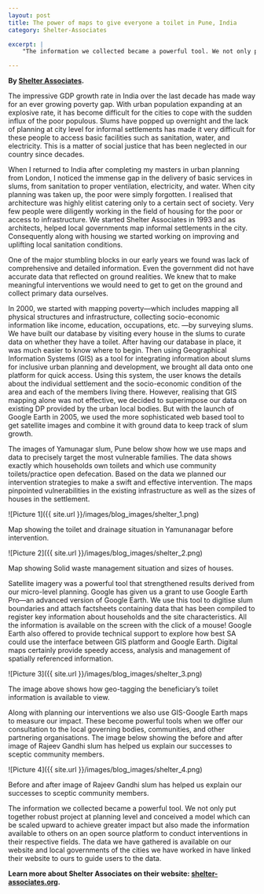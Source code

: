 ```yaml
---
layout: post
title: The power of maps to give everyone a toilet in Pune, India
category: Shelter-Associates

excerpt: |
    "The information we collected became a powerful tool. We not only put together robust project at planning level and conceived a model which can be scaled upward to achieve greater impact but also made the information available to others on an open source platform." <br/> – Pratima Joshi, founder and executive director of Shelter Associates.

---
```


**By <a href="http://shelter-associates.org/" target="_blank">Shelter Associates</a>.**

The impressive GDP growth rate in India over the last decade has made way for an ever growing poverty gap. With urban population expanding at an explosive rate, it has become difficult for the cities to cope with the sudden influx of the poor populous. Slums have popped up overnight and the lack of planning at city level for informal settlements has made it very difficult for these people to access basic facilities such as sanitation, water, and electricity. This is a matter of social justice that has been neglected in our country since decades.

When I returned to India after completing my masters in urban planning from London, I noticed the immense gap in the delivery of basic services in slums, from sanitation to proper ventilation, electricity, and water. When city planning was taken up, the poor were simply forgotten. I realised that architecture was highly elitist catering only to a certain sect of society. Very few people were diligently working in the field of housing for the poor or access to infrastructure. We started Shelter Associates in 1993 and as architects, helped local governments map informal settlements in the city. Consequently along with housing we started working on improving and uplifting local sanitation conditions.

One of the major stumbling blocks in our early years we found was lack of comprehensive and detailed information. Even the government did not have accurate data that reflected on ground realities. We knew that to make meaningful interventions we would need to get to get on the ground and collect primary data ourselves.

In 2000, we started with mapping poverty—which includes mapping all physical structures and infrastructure, collecting socio-economic information like income, education, occupations, etc. —by surveying slums. We have built our database by visiting every house in the slums to curate data on whether they have a toilet. After having our database in place, it was much easier to know where to begin. Then using Geographical Information Systems (GIS) as a tool for integrating information about slums for inclusive urban planning and development, we brought all data onto one platform for quick access. Using this system, the user knows the details about the individual settlement and the socio-economic condition of the area and each of the members living there. However, realising that GIS mapping alone was not effective, we decided to superimpose our data on existing DP provided by the urban local bodies. But with the launch of Google Earth in 2005, we used the more sophisticated web based tool to get satellite images and combine it with ground data to keep track of slum growth.

The images of Yamunagar slum, Pune below show how we use maps and data to precisely target the most vulnerable families. The data shows exactly which households own toilets and which use community toilets/practice open defecation. Based on the data we planned our intervention strategies to make a swift and effective intervention. The maps pinpointed vulnerabilities in the existing infrastructure as well as the sizes of houses in the settlement.

![Picture 1]({{ site.url }}/images/blog_images/shelter_1.png)

<div class="caption">Map showing the toilet and drainage situation in Yamunanagar before intervention.</div>

![Picture 2]({{ site.url }}/images/blog_images/shelter_2.png)

<div class="caption">Map showing Solid waste management situation and sizes of houses.
</div>

Satellite imagery was a powerful tool that strengthened results derived from our micro-level planning. Google has given us a grant to use Google Earth Pro—an advanced version of Google Earth.  We use this tool to digitise slum boundaries and attach factsheets containing data that has been compiled to register key information about households and the site characteristics. All the information is available on the screen with the click of a mouse! Google Earth also offered to provide technical support to explore how best SA could use the interface between GIS platform and Google Earth.  Digital maps certainly provide speedy access, analysis and management of spatially referenced information.

![Picture 3]({{ site.url }}/images/blog_images/shelter_3.png)

<div class="caption">The image above shows how geo-tagging the beneficiary’s toilet information is available to view.</div>

Along with planning our interventions we also use GIS-Google Earth maps to measure our impact. These become powerful tools when we offer our consultation to the local governing bodies, communities, and other partnering organisations. The image below showing the before and after image of Rajeev Gandhi slum has helped us explain our successes to sceptic community members.

![Picture 4]({{ site.url }}/images/blog_images/shelter_4.png)

<div class="caption">Before and after image of Rajeev Gandhi slum has helped us explain our successes to sceptic community members.</div>

The information we collected became a powerful tool.  We not only put together robust project at planning level and conceived a model which can be scaled upward to achieve greater impact but also made the information available to others on an open source platform to conduct interventions in their respective fields. The data we have gathered is available on our website and local governments of the cities we have worked in have linked their website to ours to guide users to the data.

**Learn more about Shelter Associates on their website: <a href="http://shelter-associates.org/" target="_blank">shelter-associates.org</a>.**